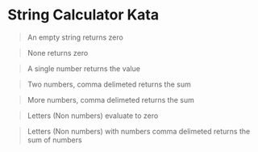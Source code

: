 # String Calculator Kata

> An empty string returns zero

> None returns zero

> A single number returns the value

> Two numbers, comma delimeted returns the sum

> More numbers, comma delimeted returns the sum

> Letters (Non numbers) evaluate to zero

> Letters (Non numbers) with numbers comma delimeted returns the sum of numbers
